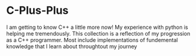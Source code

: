 # C-Plus-Plus

I am getting to know C++ a little more now! My experience with python is helping me tremendously. This collection is a reflection of my progression as a C++ programmer. Most include implementations of fundemental knowledge that I learn about throughtout my journey
